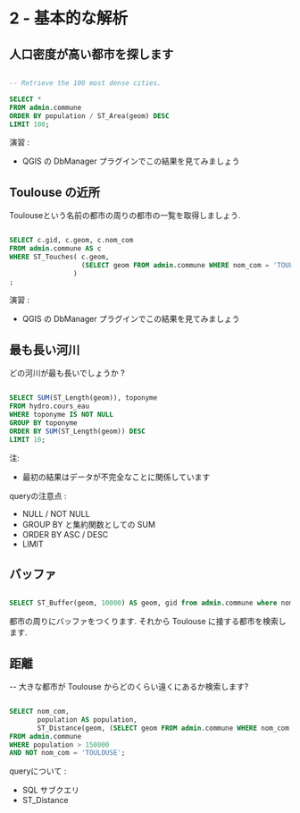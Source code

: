 2 - 基本的な解析
==================

人口密度が高い都市を探します
---------------------

```SQL

-- Retrieve the 100 most dense cities.

SELECT * 
FROM admin.commune 
ORDER BY population / ST_Area(geom) DESC
LIMIT 100;
```


演習 : 
- QGIS の DbManager プラグインでこの結果を見てみましょう

Toulouse の近所
-------------------

Toulouseという名前の都市の周りの都市の一覧を取得しましょう.

```SQL

SELECT c.gid, c.geom, c.nom_com
FROM admin.commune AS c
WHERE ST_Touches( c.geom, 
                  (SELECT geom FROM admin.commune WHERE nom_com = 'TOULOUSE')
                )
;
```
演習 : 
- QGIS の DbManager プラグインでこの結果を見てみましょう

最も長い河川
--------------

どの河川が最も長いでしょうか ?
 
```SQL

SELECT SUM(ST_Length(geom)), toponyme
FROM hydro.cours_eau
WHERE toponyme IS NOT NULL
GROUP BY toponyme
ORDER BY SUM(ST_Length(geom)) DESC
LIMIT 10;
```

注: 
- 最初の結果はデータが不完全なことに関係しています

queryの注意点 :
- NULL / NOT NULL
- GROUP BY と集約関数としての SUM
- ORDER BY ASC / DESC
- LIMIT

バッファ
-------

```SQL

SELECT ST_Buffer(geom, 10000) AS geom, gid from admin.commune where nom_com = 'TOULOUSE';

```
都市の周りにバッファをつくります. それから Toulouse に接する都市を検索します.

距離
---------

-- 大きな都市が Toulouse からどのくらい遠くにあるか検索します?

```SQL

SELECT nom_com,
       population AS population,
       ST_Distance(geom, (SELECT geom FROM admin.commune WHERE nom_com = 'TOULOUSE')) / 1000 AS dist_km
FROM admin.commune
WHERE population > 150000
AND NOT nom_com = 'TOULOUSE';
```

queryについて :
- SQL サブクエリ
- ST_Distance
